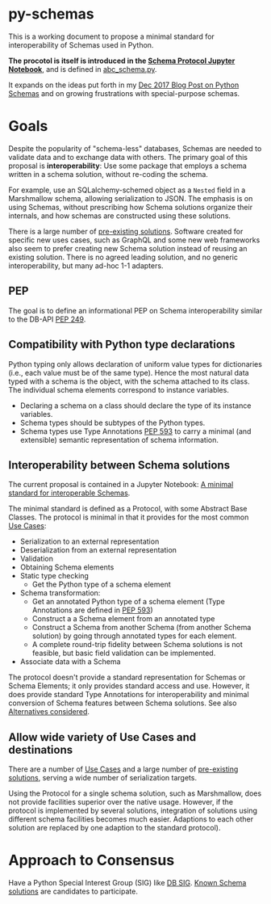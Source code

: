 # py-schemas


This is a working document to propose a minimal standard for interoperability of Schemas used in Python. 

**The procotol is itself is introduced in the [Schema Protocol Jupyter Notebook](SchemaProtocol.ipynb)**, and is defined in  [abc_schema.py](abc_schema.py).

It expands on the ideas put forth in my [Dec 2017 Blog Post on Python Schemas](https://ict.swisscom.ch/2017/12/python-schema/) and on growing frustrations with special-purpose schemas. 

# Goals

Despite the popularity of "schema-less" databases, Schemas are needed to validate data and to exchange data with others. The primary goal of this proposal is **interoperability**: Use some package that employs a schema written in a schema solution, without re-coding the schema. 

For example, use an SQLalchemy-schemed object as a `Nested` field in a Marshmallow schema, allowing serialization to JSON. The emphasis is on using Schemas, without prescribing how Schema solutions organize their internals, and how schemas are constructed using these solutions. 

There is a large number of [pre-existing solutions](ExistingSolutions.md). Software created for specific new uses cases, such as GraphQL and some new web frameworks also seem to prefer creating new Schema solution instead of reusing an existing solution. There is no agreed leading solution, and no generic interoperability, but many ad-hoc 1-1 adapters. 

## PEP

The goal is to define an informational PEP on Schema interoperability similar to the DB-API [PEP 249](https://www.python.org/dev/peps/pep-0249/). 

## Compatibility with Python type declarations

Python typing only allows declaration of uniform value types for dictionaries (i.e., each value must be of the same type). Hence the most natural data typed with a schema is the object, with the schema attached to its class. The individual schema elements correspond to instance variables. 

* Declaring a schema on a class should declare the type of its instance variables.  
* Schema types should be subtypes of the Python types.
* Schema types use Type Annotations [PEP 593](https://www.python.org/dev/peps/pep-0593) to carry a minimal (and extensible) semantic representation of schema information.  


## Interoperability between Schema solutions

The current proposal is contained in a Jupyter Notebook: [A minimal standard for interoperable Schemas](SchemaProtocol.ipynb).

The minimal standard is defined as a Protocol, with some Abstract Base Classes. The protocol is minimal in that it provides for the most common 
[Use Cases](UseCases.md):
* Serialization to an external representation
* Deserialization from an external representation
* Validation
* Obtaining Schema elements
* Static type checking
  * Get the Python type of a schema element 
* Schema transformation:
  * Get an annotated Python type of a schema element (Type Annotations are defined in [PEP 593](https://www.python.org/dev/peps/pep-0593))
  * Construct a a Schema element from an annotated type
  * Construct a Schema from another Schema (from another Schema solution) by going through annotated types for each element. 
  * A complete round-trip fidelity between Schema solutions is not feasible, but basic field validation can be implemented. 
* Associate data with a Schema

The protocol doesn't provide a standard representation for Schemas or Schema Elements; it only provides standard access and use. However, it does provide standard Type Annotations for interoperability and minimal conversion of Schema features between Schema solutions. See also [Alternatives considered](alternatives.md).


## Allow wide variety of Use Cases and destinations

There are a number of [Use Cases](UseCases.md) and a large number of [pre-existing solutions](ExistingSolutions.md), serving a wide number of serialization targets. 

Using the Protocol for a single schema solution, such as Marshmallow, does not provide facilities superior over the native usage. However, if the protocol is implemented by several solutions, integration of solutions using different schema facilities becomes much easier. Adaptions to each other solution are replaced by one adaption to the standard protocol). 

# Approach to Consensus

Have a Python Special Interest Group (SIG) like [DB SIG](https://www.python.org/community/sigs/current/db-sig/). [Known Schema solutions](ExistingSolutions.md) are candidates to participate. 
